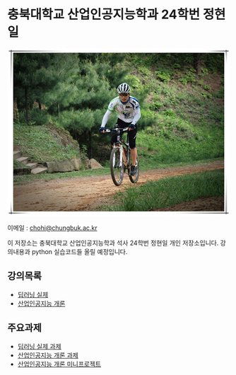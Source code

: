 # 충북대학교 산업인공지능학과 24학번 정현일

![커버이미지](cover.jpg)

이메일 : chohi@chungbuk.ac.kr


이 저장소는 충북대학교 산업인공지능학과 석사 24학번 정현일 개인 저장소입니다.
강의내용과 python 실습코드들 올릴 예정입니다.

## 강의목록
- [딥러닝 실제](/딥러닝%20실제)
- [산업인공지능 개론](/산업인공지능%20개론)


## 주요과제
- [딥러닝 실제 과제](/딥러닝%20실제/과제)
- [산업인공지능 개론 과제](/산업인공지능%20개론/과제)
- [산업인공지능 개론 미니프로젝트](/산업인공지능%20개론/miniproject)

